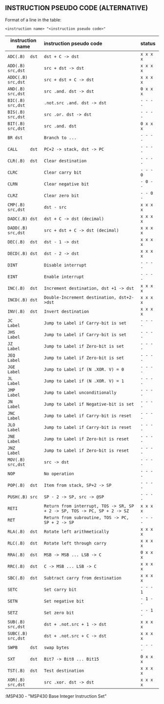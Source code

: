 ## INSTRUCTION PSEUDO CODE (ALTERNATIVE)

Format of a line in the table:

`<instruction name> "<instruction pseudo code>"`

| instruction name    | instruction pseudo code                                                    | status    |
|---------------------|:---------------------------------------------------------------------------|:----------|
| `ADC(.B)  dst`      | `dst + C -> dst`                                                           | `x x x x` |
| `ADD(.B)  src,dst`  | `src + dst -> dst`                                                         | `x x x x` |
| `ADDC(.B) src,dst`  | `src + dst + C -> dst`                                                     | `x x x x` |
| `AND(.B)  src,dst`  | `src .and. dst -> dst`                                                     | `0 x x x` |
| `BIC(.B)  src,dst`  | `.not.src .and. dst -> dst`                                                | `- - - -` |
| `BIS(.B)  src,dst`  | `src .or. dst -> dst`                                                      | `- - - -` |
| `BIT(.B)  src,dst`  | `src .and. dst`                                                            | `0 x x x` |
| `BR dst`            | `Branch to ...`                                                            | `- - - -` |
| `CALL     dst`      | `PC+2 -> stack, dst -> PC`                                                 | `- - - -` |
| `CLR(.B)  dst`      | `Clear destination`                                                        | `- - - -` |
| `CLRC`              | `Clear carry bit`                                                          | `- - - 0` |
| `CLRN`              | `Clear negative bit`                                                       | `- 0 - -` |
| `CLRZ`              | `Clear zero bit`                                                           | `- - 0 -` |
| `CMP(.B)  src,dst`  | `dst - src`                                                                | `x x x x` |
| `DADC(.B) dst`      | `dst + C -> dst (decimal)`                                                 | `x x x x` |
| `DADD(.B) src,dst`  | `src + dst + C -> dst (decimal)`                                           | `x x x x` |
| `DEC(.B)  dst`      | `dst - 1 -> dst`                                                           | `x x x x` |
| `DECD(.B) dst`      | `dst - 2 -> dst`                                                           | `x x x x` |
| `DINT`              | `Disable interrupt`                                                        | `- - - -` |
| `EINT`              | `Enable interrupt`                                                         | `- - - -` |
| `INC(.B)  dst`      | `Increment destination, dst +1 -> dst`                                     | `x x x x` |
| `INCD(.B) dst`      | `Double-Increment destination, dst+2->dst`                                 | `x x x x` |
| `INV(.B)  dst`      | `Invert destination`                                                       | `x x x x` |
| `JC       Label`    | `Jump to Label if Carry-bit is set`                                        | `- - - -` |
| `JHS      Label`    | `Jump to Label if Carry-bit is set`                                        | `- - - -` |
| `JZ       Label`    | `Jump to Label if Zero-bit is set`                                         | `- - - -` |
| `JEQ      Label`    | `Jump to Label if Zero-bit is set`                                         | `- - - -` |
| `JGE      Label`    | `Jump to Label if (N .XOR. V) = 0`                                         | `- - - -` |
| `JL       Label`    | `Jump to Label if (N .XOR. V) = 1`                                         | `- - - -` |
| `JMP      Label`    | `Jump to Label unconditionally`                                            | `- - - -` |
| `JN       Label`    | `Jump to Label if Negative-bit is set`                                     | `- - - -` |
| `JNC      Label`    | `Jump to Label if Carry-bit is reset`                                      | `- - - -` |
| `JLO      Label`    | `Jump to Label if Carry-bit is reset`                                      | `- - - -` |
| `JNE      Label`    | `Jump to Label if Zero-bit is reset`                                       | `- - - -` |
| `JNZ      Label`    | `Jump to Label if Zero-bit is reset`                                       | `- - - -` |
| `MOV(.B)  src,dst`  | `src -> dst`                                                               | `- - - -` |
| `NOP`               | `No operation`                                                             | `- - - -` |
| `POP(.B)  dst`      | `Item from stack, SP+2 -> SP`                                              | `- - - -` |
| `PUSH(.B) src`      | `SP - 2 -> SP, src -> @SP`                                                 | `- - - -` |
| `RETI`              | `Return from interrupt, TOS -> SR, SP + 2 -> SP, TOS -> PC, SP + 2 -> SZ`  | `x x x x` |
| `RET`               | `Return from subroutine, TOS -> PC, SP + 2 -> SP`                          | `- - - -` |
| `RLA(.B)  dst`      | `Rotate left arithmetically`                                               | `x x x x` |
| `RLC(.B)  dst`      | `Rotate left through carry`                                                | `x x x x` |
| `RRA(.B)  dst`      | `MSB -> MSB ... LSB -> C`                                                  | `0 x x x` |
| `RRC(.B)  dst`      | `C -> MSB ... LSB -> C`                                                    | `x x x x` |
| `SBC(.B)  dst`      | `Subtract carry from destination`                                          | `x x x x` |
| `SETC`              | `Set carry bit`                                                            | `- - - 1` |
| `SETN`              | `Set negative bit`                                                         | `- 1 - -` |
| `SETZ`              | `Set zero bit`                                                             | `- - 1 -` |
| `SUB(.B)  src,dst`  | `dst + .not.src + 1 -> dst`                                                | `x x x x` |
| `SUBC(.B) src,dst`  | `dst + .not.src + C -> dst`                                                | `x x x x` |
| `SWPB     dst`      | `swap bytes`                                                               | `- - - -` |
| `SXT      dst`      | `Bit7 -> Bit8 ... Bit15`                                                   | `0 x x x` |
| `TST(.B)  dst`      | `Test destination`                                                         | `x x x x` |
| `XOR(.B)  src,dst`  | `src .xor. dst -> dst`                                                     | `x x x x` |

:MSP430 - "MSP430 Base Integer Instruction Set"
